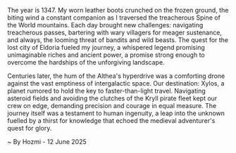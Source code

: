 
The year is 1347.  My worn leather boots crunched on the frozen ground, the biting wind a constant companion as I traversed the treacherous Spine of the World mountains.  Each day brought new challenges:  navigating treacherous passes, bartering with wary villagers for meager sustenance, and always, the looming threat of bandits and wild beasts.  The quest for the lost city of Eldoria fueled my journey, a whispered legend promising unimaginable riches and ancient power, a promise strong enough to overcome the hardships of the unforgiving landscape.

Centuries later, the hum of the Althea's hyperdrive was a comforting drone against the vast emptiness of intergalactic space.  Our destination: Xylos, a planet rumored to hold the key to faster-than-light travel.  Navigating asteroid fields and avoiding the clutches of the Kryll pirate fleet kept our crew on edge, demanding precision and courage in equal measure.  The journey itself was a testament to human ingenuity, a leap into the unknown fuelled by a thirst for knowledge that echoed the medieval adventurer's quest for glory.

~ By Hozmi - 12 June 2025
